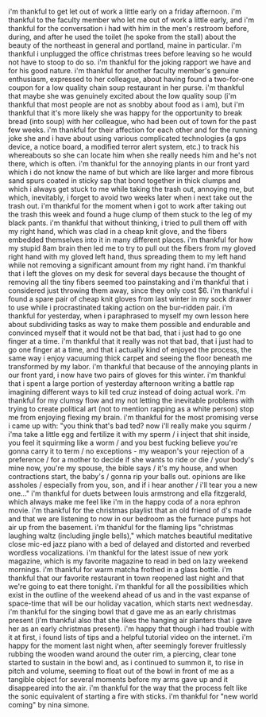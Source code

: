 i'm thankful to get let out of work a little early on a friday afternoon. i'm thankful to the faculty member who let me out of work a little early, and i'm thankful for the conversation i had with him in the men's restroom before, during, and after he used the toilet (he spoke from the stall) about the beauty of the northeast in general and portland, maine in particular. i'm thankful i unplugged the office christmas trees before leaving so he would not have to stoop to do so. i'm thankful for the joking rapport we have and for his good nature. i'm thankful for another faculty member's genuine enthusiasm, expressed to her colleague, about having found a two-for-one coupon for a low quality chain soup restaurant in her purse. i'm thankful that maybe she was genuinely excited about the low quality soup (i'm thankful that most people are not as snobby about food as i am), but i'm thankful that it's more likely she was happy for the opportunity to break bread (into soup) with her colleague, who had been out of town for the past few weeks. i'm thankful for their affection for each other and for the running joke she and i have about using various complicated technologies (a gps device, a notice board, a modified terror alert system, etc.) to track his whereabouts so she can locate him when she really needs him and he's not there, which is often. i'm thankful for the annoying plants in our front yard which i do not know the name of but which are like larger and more fibrous sand spurs coated in sticky sap that bond together in thick clumps and which i always get stuck to me while taking the trash out, annoying me, but which, inevitably, i forget to avoid two weeks later when i next take out the trash out. i'm thankful for the moment when i got to work after taking out the trash this week and found a huge clump of them stuck to the leg of my black pants. i'm thankful that without thinking, i tried to pull them off with my right hand, which was clad in a cheap knit glove, and the fibers embedded themselves into it in many different places. i'm thankful for how my stupid 8am brain then led me to try to pull out the fibers from my gloved right hand with my gloved left hand, thus spreading them to my left hand while not removing a significant amount from my right hand. i'm thankful that i left the gloves on my desk for several days because the thought of removing all the tiny fibers seemed too painstaking and i'm thankful that i considered just throwing them away, since they only cost $6. i'm thankful i found a spare pair of cheap knit gloves from last winter in my sock drawer to use while i procrastinated taking action on the bur-ridden pair. i'm thankful for yesterday, when i paraphrased to myself my own lesson here about subdividing tasks as way to make them possible and endurable and convinced myself that it would not be that bad, that i just had to go one finger at a time. i'm thankful that it really was not that bad, that i just had to go one finger at a time, and that i actually kind of enjoyed the process, the same way i enjoy vacuuming thick carpet and seeing the floor beneath me transformed by my labor. i'm thankful that because of the annoying plants in our front yard, i now have two pairs of gloves for this winter. i'm thankful that i spent a large portion of yesterday afternoon writing a battle rap imagining different ways to kill ted cruz instead of doing actual work. i'm thankful for my clumsy flow and my not letting the inevitable problems with trying to create political art (not to mention rapping as a white person) stop me from enjoying flexing my brain. i'm thankful for the most promising verse i came up with: "you think that's bad ted? now i'll really make you squirm / i'ma take a little egg and fertilize it with my sperm / i inject that shit inside, you feel it squirming like a worm / and you best fucking believe you're gonna carry it to term / no exceptions - my weapon's your rejection of a preference / for a mother to decide if she wants to ride or die / your body's mine now, you're my spouse, the bible says / it's my house, and when contractions start, the baby's / gonna rip your balls out. opinions are like assholes / especially from you, son, and if i hear another / i'll tear you a new one..." i'm thankful for duets between louis armstrong and ella fitzgerald, which always make me feel like i'm in the happy coda of a nora ephron movie. i'm thankful for the christmas playlist that an old friend of d's made and that we are listening to now in our bedroom as the furnace pumps hot air up from the basement. i'm thankful for the flaming lips "christmas laughing waltz (including jingle bells)," which matches beautiful meditative close mic-ed jazz piano with a bed of delayed and distorted and reverbed wordless vocalizations. i'm thankful for the latest issue of new york magazine, which is my favorite magazine to read in bed on lazy weekend mornings. i'm thankful for warm matcha frothed in a glass bottle. i'm thankful that our favorite restaurant in town reopened last night and that we're going to eat there tonight. i'm thankful for all the possibilities which exist in the outline of the weekend ahead of us and in the vast expanse of space-time that will be our holiday vacation, which starts next wednesday. i'm thankful for the singing bowl that d gave me as an early christmas present (i'm thankful also that she likes the hanging air planters that i gave her as an early christmas present). i'm happy that though i had trouble with it at first, i found lists of tips and a helpful tutorial video on the internet. i'm happy for the moment last night when, after seemingly forever fruitlessly rubbing the wooden wand around the outer rim, a piercing, clear tone started to sustain in the bowl and, as i continued to summon it, to rise in pitch and volume, seeming to float out of the bowl in front of me as a tangible object for several moments before my arms gave up and it disappeared into the air. i'm thankful for the way that the process felt like the sonic equivalent of starting a fire with sticks. i'm thankful for "new world coming" by nina simone.